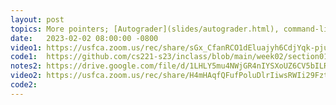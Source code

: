 ```yaml
---
layout: post
topics: More pointers; [Autograder](slides/autograder.html), command-line arguments
date:   2023-02-02 08:00:00 -0800
video1: https://usfca.zoom.us/rec/share/sGx_CfanRCO1dEluajyh6CdjYqk-pjuOfJJnmn9O83ny9sjmBnMu3wFGfcNDGAni.rTPPgbhLbKrZPPvw
code1:  https://github.com/cs221-s23/inclass/blob/main/week02/section01/
notes2: https://drive.google.com/file/d/1LHLY5mu4NWjGR4nIYSXoUZ6CV5bILR_U/view?usp=share_link
video2: https://usfca.zoom.us/rec/share/H4mHAqfQFufPoluDlrIiwsRWIi29FztMliGInIayoWOOrQcolm6TGHFkBVxKUsXz.MyydyYMemqADEqTk 
code2:  
---
```

